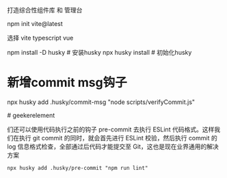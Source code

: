 打造综合性组件库 和 管理台

npm init vite@latest

选择 vite typescript vue


npm install -D husky # 安装husky
npx husky install    # 初始化husky
# 新增commit msg钩子
npx husky add .husky/commit-msg "node scripts/verifyCommit.js" 

#   g e e k e r e l e m e n t 
 
 


们还可以使用代码执行之前的钩子 pre-commit 去执行 ESLint 代码格式。这样我们在执行 git commit 的同时，就会首先进行 ESLint 校验，然后执行 commit 的 log 信息格式检查，全部通过后代码才能提交至 Git，这也是现在业界通用的解决方案

`npx husky add .husky/pre-commit "npm run lint"`


